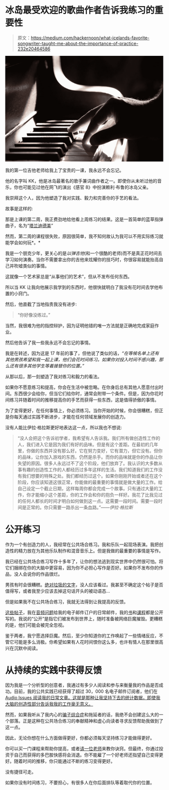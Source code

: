 # 冰岛最受欢迎的歌曲作者告诉我练习的重要性

> 原文：<https://medium.com/hackernoon/what-icelands-favorite-songwriter-taught-me-about-the-importance-of-practice-232e20464586>

![](img/26614fcf22d77f275aea359c90e68dcb.png)

我的第一位吉他老师给我上了宝贵的一课，我永远不会忘记。

他的名字叫 KK，他是冰岛最著名的歌手兼词曲作者之一。即使你从未听过他的音乐，你也可能见过他在网飞的演出《感官 8》中扮演赖利·布鲁的冰岛父亲。

我崇拜这个人，因为他塑造了我对实践、毅力和完善你的手艺的看法。

故事是这样的:

那是上课的第二周，我正费劲地给他看上周练习的结果。这是一首简单的蓝草指弹曲子，名为“[塔兰迪德美](http://kk.is/?page_id=165)”

然而，第二周的课程很失败，原因很简单，我不知何故认为我可以不用实际练习就能学会如何玩*。*

我是一个朋克少年，更关心的是*以弹吉他*(和一个很酷的老师)而不是真正花时间去学习如何演奏。当你不需要拿出你的吉他来炫耀你的技巧时，你很容易就能抬高自己并吹嘘类似的事情。

这就像一个艺术家总是“从事他们的艺术”，但从不发布任何东西。

所以当 KK 让我向他展示我学到的东西时，他很快就明白了我没有花时间去学他布置的小窍门。

然后，他直截了当地指责我没有进步:

> “你好像没练过。”

当然，我很难为他的指控辩护，因为证明他错的唯一方法就是正确地完成家庭作业。

然后他告诉了我一些我永远不会忘记的事情。

我是在转述，因为这是 17 年前的事了，但他说了类似的话，*“在等候名单上还有其他男孩希望和我一起上课，他们会花时间练习。如果你对投入时间不感兴趣，那么还有很多其他学生等着接替你的位置。”*

从那以后，那一刻塑造了我对练习和毅力的看法。

如果你不愿意练习和提高，你会在生活中被忽略。在你身后总有其他人愿意付出时间。东西很少会给你，但当它们给你时，通常会附带一个条件。但是，因为你花时间练习并随着时间的推移提高你的手艺而获得一些东西，这是值得骄傲的事情。

为了变得更好，在任何事情上，你必须练习。当你开始的时候，你会很糟糕，但正是你每天通过实践不断进步，才能在任何领域发展你的创造力。

没有人能比伊拉·格拉斯更好地表达这一点，所以我也不想说:

> “没人会把这个告诉初学者，我希望有人告诉我。我们所有做创造性工作的人，我们进入它是因为我们有好的品味。但是有这个差距。在最初的几年里，你做的东西并没有那么好。它在努力变好，它有潜力，但它没有。但你的品味，让你加入游戏的东西，仍然是杀手。而你的品味就是你的作品让你失望的原因。很多人永远过不了这个阶段，他们放弃了。我认识的大多数从事有趣的创造性工作的人都经历过多年这样的生活。我们知道我们的工作没有我们想要的特殊之处。我们都经历过这个。如果你刚刚开始或者还在这个阶段，你应该知道这很正常，你能做的最重要的事情就是做大量的工作。给自己设定一个截止日期，这样每周你都会完成一个故事。只有通过大量的工作，你才能缩小这个差距，你的工作会和你的抱负一样好。我花了比我见过的任何人都长的时间才明白如何做到这一点。这需要一段时间。需要一段时间是正常的。你只需要一路杀出一条血路。”*——伊拉·格拉斯*

# 公开练习

作为一个有创造力的人，我经常在公共场合练习。我和乐队一起现场表演。我把创造性的精力放在为其他乐队制作和混音音乐上。但是我做的最重要的事情是写作。

我已经在公共场合练习写作十多年了，让你的想法逃到现实世界中仍然很可怕。将它们捆绑在你的大脑中更容易，因为你不必担心写作是否好。如果你不发布你的作品，没人会说你的作品很烂。

男孩有时会很糟糕。[绝对垃圾的文字](https://entrepreneurs.maqtoob.com/how-writing-books-feels-like-sculpting-garbage-out-of-a-pile-of-shit-b77a7826be56?gi=363686ebc968)，没人应该看过。我甚至不确定这个帖子是否值得写，或者我至少应该去掉这句话开头的被动语态…

但是如果我不在公共场合练习，我就无法得到让我提高的反馈。

[这些帖子](/@bbenediktsson)，我在[音频问题](http://www.audio-issues.com)给我的电子邮件订户的日常邮件，我的[书](https://www.amazon.com/Bjorgvin-Benediktsson/e/B01MSLNTZN/ref=dp_byline_cont_ebooks_1)和[课程](https://www.audio-issues.com/products/)都是公开写的。我说的“公开”是指它们被发布到世界上，随时准备被网络巨魔摧毁。更糟糕的是，他们可能会被完全忽视。

鉴于两者，我宁愿选择巨魔。然后，至少你知道你的工作唤起了一些情绪反应，不管它可能是多么消极。你希望如果有人花时间恨你这么多，也许有情人在那里很高兴在沉默中阅读。

# 从持续的实践中获得反馈

因为我是一个分析型的创意者，我通过有多少人阅读和参与来衡量我的作品是否成功。目前，我的公共实践已经获得了超过 30，000 名电子邮件订阅者，他们在 [Audio Issues 阅读我的日常文章。这就是那种让我坚持下去的统计数据，即使我大脑的创造性部分告诉我我的工作毫无意义。](http://www.audio-issues.com)

然而，如果我听从了我内心的[骗子综合症](/all-about-writing/do-you-suffer-from-imposter-syndrome-da941f6929d3)和拖延者的话，我绝不会创建这么大的一个部落。正是这种在公共场合练习的奉献精神和虚心向读者寻求反馈帮助我做到了这一点。

因此，无论你想在什么方面做得更好，你都必须每天坚持练习才能做得更好。

你可以买一门课程来帮助你提高，或者[请一位老师](http://www.bbenediktsson.com/5pointsuccess/)来教你诀窍。但最终，你通过投资于自己而获得的多巴胺快感将会消退。你不能雇了一个好老师还指望自己变得更好。随着时间的推移，你只能通过不断的练习变得更好。

没有捷径可走。

如果你没有时间练习，不要担心，有很多人在你后面排队等着取代你的位置。